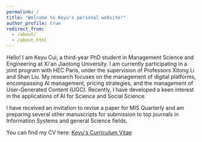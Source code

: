 ```yaml
---
permalink: /
title: "Welcome to Keyu's personal website!"
author_profile: true
redirect_from: 
  - /about/
  - /about.html
---
```


Hello! I am Keyu Cui, a third-year PhD student in Management Science and Engineering at Xi'an Jiaotong University. I am currently participating in a joint program with HEC Paris, under the supervision of Professors Xitong Li and Shan Liu. My research focuses on the management of digital platforms, encompassing AI management, pricing strategies, and the management of User-Generated Content (UGC). Recently, I have developed a keen interest in the applications of AI for Science and Social Science.

I have received an invitation to revise a paper for MIS Quarterly and am preparing several other manuscripts for submission to top journals in Information Systems and general Science fields.

You can find my CV here: [Keyu's Curriculum Vitae](../assets/CV-cui.pdf)
